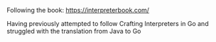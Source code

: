 Following the book: https://interpreterbook.com/

Having previously attempted to follow Crafting Interpreters in Go and struggled with the translation from Java to Go
